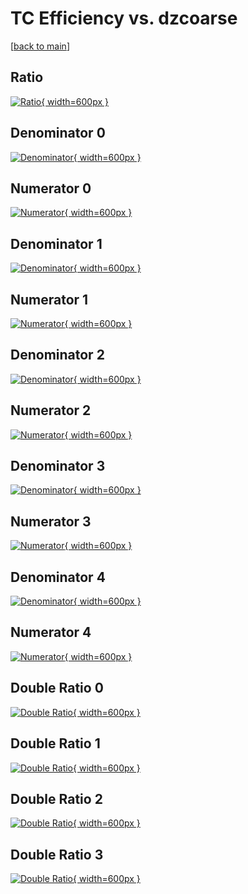 # TC Efficiency vs. dzcoarse

[[back to main](./)]



## Ratio

[![Ratio](../mtv/var/TC_base_0_-1_eff_dzcoarse.png){ width=600px }](../mtv/var/TC_base_0_-1_eff_dzcoarse.pdf)

## Denominator 0

[![Denominator](../mtv/den/TC_base_0_-1_eff_dzcoarse_den0.png){ width=600px }](../mtv/den/TC_base_0_-1_eff_dzcoarse_den0.pdf)

## Numerator 0

[![Numerator](../mtv/num/TC_base_0_-1_eff_dzcoarse_num0.png){ width=600px }](../mtv/num/TC_base_0_-1_eff_dzcoarse_num0.pdf)

## Denominator 1

[![Denominator](../mtv/den/TC_base_0_-1_eff_dzcoarse_den1.png){ width=600px }](../mtv/den/TC_base_0_-1_eff_dzcoarse_den1.pdf)

## Numerator 1

[![Numerator](../mtv/num/TC_base_0_-1_eff_dzcoarse_num1.png){ width=600px }](../mtv/num/TC_base_0_-1_eff_dzcoarse_num1.pdf)

## Denominator 2

[![Denominator](../mtv/den/TC_base_0_-1_eff_dzcoarse_den2.png){ width=600px }](../mtv/den/TC_base_0_-1_eff_dzcoarse_den2.pdf)

## Numerator 2

[![Numerator](../mtv/num/TC_base_0_-1_eff_dzcoarse_num2.png){ width=600px }](../mtv/num/TC_base_0_-1_eff_dzcoarse_num2.pdf)

## Denominator 3

[![Denominator](../mtv/den/TC_base_0_-1_eff_dzcoarse_den3.png){ width=600px }](../mtv/den/TC_base_0_-1_eff_dzcoarse_den3.pdf)

## Numerator 3

[![Numerator](../mtv/num/TC_base_0_-1_eff_dzcoarse_num3.png){ width=600px }](../mtv/num/TC_base_0_-1_eff_dzcoarse_num3.pdf)

## Denominator 4

[![Denominator](../mtv/den/TC_base_0_-1_eff_dzcoarse_den4.png){ width=600px }](../mtv/den/TC_base_0_-1_eff_dzcoarse_den4.pdf)

## Numerator 4

[![Numerator](../mtv/num/TC_base_0_-1_eff_dzcoarse_num4.png){ width=600px }](../mtv/num/TC_base_0_-1_eff_dzcoarse_num4.pdf)

## Double Ratio 0

[![Double Ratio](../mtv/ratio/TC_base_0_-1_eff_dzcoarse_ratio0.png){ width=600px }](../mtv/ratio/TC_base_0_-1_eff_dzcoarse_ratio0.pdf)

## Double Ratio 1

[![Double Ratio](../mtv/ratio/TC_base_0_-1_eff_dzcoarse_ratio1.png){ width=600px }](../mtv/ratio/TC_base_0_-1_eff_dzcoarse_ratio1.pdf)

## Double Ratio 2

[![Double Ratio](../mtv/ratio/TC_base_0_-1_eff_dzcoarse_ratio2.png){ width=600px }](../mtv/ratio/TC_base_0_-1_eff_dzcoarse_ratio2.pdf)

## Double Ratio 3

[![Double Ratio](../mtv/ratio/TC_base_0_-1_eff_dzcoarse_ratio3.png){ width=600px }](../mtv/ratio/TC_base_0_-1_eff_dzcoarse_ratio3.pdf)

